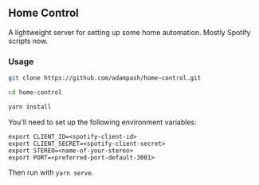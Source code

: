 ## Home Control

A lightweight server for setting up some home automation. Mostly Spotify scripts now.

### Usage

```bash
git clone https://github.com/adampash/home-control.git

cd home-control

yarn install
```

You'll need to set up the following environment variables:

```
export CLIENT_ID=<spotify-client-id>
export CLIENT_SECRET=<spotify-client-secret>
export STEREO=<name-of-your-stereo>
export PORT=<preferred-port-default-3001>
```

Then run with `yarn serve`.

